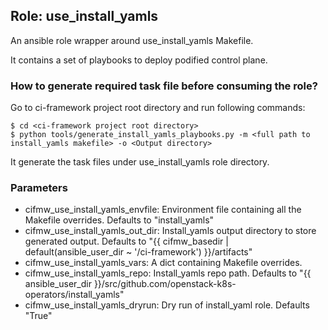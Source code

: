 ## Role: use_install_yamls
An ansible role wrapper around use_install_yamls Makefile.

It contains a set of playbooks to deploy podified control plane.

### How to generate required task file before consuming the role?

Go to ci-framework project root directory and run following commands:
```
$ cd <ci-framework project root directory>
$ python tools/generate_install_yamls_playbooks.py -m <full path to install_yamls makefile> -o <Output directory>
```
It generate the task files under use_install_yamls role directory.

### Parameters
* cifmw_use_install_yamls_envfile: Environment file containing all the Makefile overrides. Defaults to "install_yamls"
* cifmw_use_install_yamls_out_dir: Install_yamls output directory to store generated output. Defaults to "{{ cifmw_basedir | default(ansible_user_dir ~ '/ci-framework') }}/artifacts"
* cifmw_use_install_yamls_vars: A dict containing Makefile overrides.
* cifmw_use_install_yamls_repo: Install_yamls repo path. Defaults to  "{{ ansible_user_dir }}/src/github.com/openstack-k8s-operators/install_yamls"
* cifmw_use_install_yamls_dryrun: Dry run of install_yaml role. Defaults "True"
